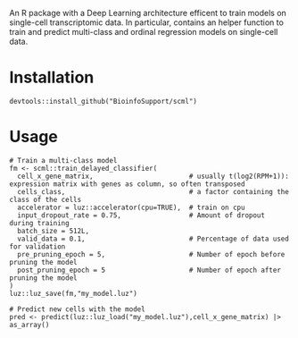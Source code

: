 

An R package with a Deep Learning architecture efficent to train models on single-cell transcriptomic data.
In particular, contains an helper function to train and predict multi-class and ordinal regression models on single-cell data.


# Installation
```
devtools::install_github("BioinfoSupport/scml")
```


# Usage
```
# Train a multi-class model
fm <- scml::train_delayed_classifier(
  cell_x_gene_matrix,                        # usually t(log2(RPM+1)): expression matrix with genes as column, so often transposed
  cells_class,                               # a factor containing the class of the cells
  accelerator = luz::accelerator(cpu=TRUE),  # train on cpu
  input_dropout_rate = 0.75,                 # Amount of dropout during training
  batch_size = 512L,
  valid_data = 0.1,                          # Percentage of data used for validation
  pre_pruning_epoch = 5,                     # Number of epoch before pruning the model
  post_pruning_epoch = 5                     # Number of epoch after pruning the model
)
luz::luz_save(fm,"my_model.luz")

# Predict new cells with the model
pred <- predict(luz::luz_load("my_model.luz"),cell_x_gene_matrix) |> as_array()

```
